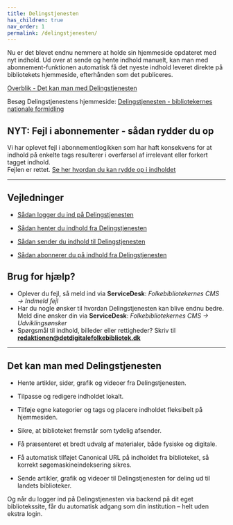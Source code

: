 ```yaml
---
title: Delingstjenesten
has_children: true
nav_order: 1
permalink: /delingstjenesten/
---
```


Nu er det blevet endnu nemmere at holde sin hjemmeside opdateret med nyt indhold. Ud over at sende og hente indhold manuelt, kan man med abonnement-funktionen automatisk få det nyeste indhold leveret direkte på bibliotekets hjemmeside, efterhånden som det publiceres. 

[Overblik - Det kan man med Delingstjenesten](https://www.folkebibliotekernescms.dk/main/delingstjenesten/#det-kan-man-med-delingstjenesten)

Besøg Delingstjenestens hjemmeside: [Delingstjenesten - bibliotekernes nationale formidling](https://delingstjenesten.dk/)


## NYT: Fejl i abonnementer - sådan rydder du op
Vi har oplevet fejl i abonnementlogikken som har haft konsekvens for at indhold på enkelte tags resulterer i overførsel af irrelevant eller forkert tagget indhold.<br>
Fejlen er rettet. [Se her hvordan du kan rydde op i indholdet](https://www.folkebibliotekernescms.dk/main/delingstjenesten/abonnementlogik/)

---

## Vejledninger

- [Sådan logger du ind på Delingstjenesten](https://www.folkebibliotekernescms.dk/main/delingstjenesten/login-i-delingstjenesten/)

- [Sådan henter du indhold fra Delingstjenesten](https://www.folkebibliotekernescms.dk/main/delingstjenesten/import-af-indhold/)

- [Sådan sender du indhold til Delingstjenesten](https://www.folkebibliotekernescms.dk/main/delingstjenesten/eksport-af-indhold/)
  
- [Sådan abonnerer du på indhold fra Delingstjenesten](https://www.folkebibliotekernescms.dk/main/delingstjenesten/abonnementsordning/)


## Brug for hjælp?
- Oplever du fejl, så meld ind via **ServiceDesk**: *Folkebibliotekernes CMS → Indmeld fejl*
- Har du nogle ønsker til hvordan Delingstjenesten kan blive endnu bedre. Meld dine ønsker din via **ServiceDesk**: *Folkebibliotekernes CMS → Udviklingsønsker*
- Spørgsmål til indhold, billeder eller rettigheder? Skriv til [**redaktionen@detdigitalefolkebibliotek.dk**](mailto:redaktionen@detdigitalefolkebibliotek.dk)


---

## Det kan man med Delingstjenesten

- Hente artikler, sider, grafik og videoer fra Delingstjenesten.

- Tilpasse og redigere indholdet lokalt.

- Tilføje egne kategorier og tags og placere indholdet fleksibelt på hjemmesiden.

- Sikre, at biblioteket fremstår som tydelig afsender.

- Få præsenteret et bredt udvalg af materialer, både fysiske og digitale.

- Få automatisk tilføjet Canonical URL på indholdet fra biblioteket, så korrekt søgemaskineindeksering sikres.
  
- Sende artikler, grafik og videoer til Delingstjenesten for deling ud til landets biblioteker.

Og når du logger ind på Delingstjenesten via backend på dit eget bibliotekssite, får du automatisk adgang som din institution – helt uden ekstra login.

